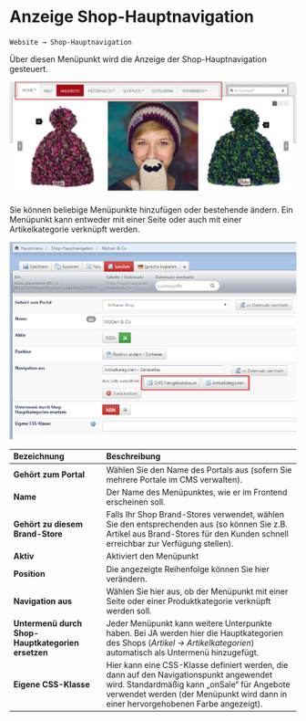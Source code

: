 # Anzeige Shop-Hauptnavigation

```text
Website → Shop-Hauptnavigation
```

Über diesen Menüpunkt wird die Anzeige der Shop-Hauptnavigation gesteuert.

![](../.gitbook/assets/shop_hauptnavigation.png)

Sie können beliebige Menüpunkte hinzufügen oder bestehende ändern. Ein Menüpunkt kann entweder mit einer Seite oder auch mit einer Artikelkategorie verknüpft werden.

![](../.gitbook/assets/shop_hauptnavigation1.png)

| Bezeichnung | Beschreibung |
| :--- | :--- |
| **Gehört zum Portal** | Wählen Sie den Name des Portals aus \(sofern Sie mehrere Portale im CMS verwalten\). |
| **Name** | Der Name des Menüpunktes, wie er im Frontend erscheinen soll. |
| **Gehört zu diesem Brand-Store** | Falls Ihr Shop Brand-Stores verwendet, wählen Sie den entsprechenden aus \(so können Sie z.B. Artikel aus Brand-Stores für den Kunden schnell erreichbar zur Verfügung stellen\). |
| **Aktiv** | Aktiviert den Menüpunkt |
| **Position** | Die angezeigte Reihenfolge können Sie hier verändern. |
| **Navigation aus** | Wählen Sie hier aus, ob der Menüpunkt mit einer Seite oder einer Produktkategorie verknüpft werden soll. |
| **Untermenü durch Shop-Hauptkategorien ersetzen** | Jeder Menüpunkt kann weitere Unterpunkte haben. Bei JA werden hier die Hauptkategorien des Shops \(_Artikel → Artikelkategorien_\) automatisch als Untermenü hinzugefügt. |
| **Eigene CSS-Klasse** | Hier kann eine CSS-Klasse definiert werden, die dann auf den Navigationspunkt angewendet wird. Standardmäßig kann „onSale“ für Angebote verwendet werden \(der Menüpunkt wird dann in einer hervorgehobenen Farbe angezeigt\). |


